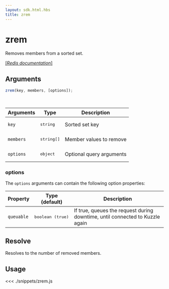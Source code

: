 ```yaml
---
layout: sdk.html.hbs
title: zrem
---
```


# zrem

Removes members from a sorted set.

[[_Redis documentation_]](https://redis.io/commands/zrem)

## Arguments

```js
zrem(key, members, [options]);
```

<br/>

| Arguments | Type                | Description              |
| --------- | ------------------- | ------------------------ |
| `key`     | <pre>string</pre>   | Sorted set key           |
| `members` | <pre>string[]</pre> | Member values to remove  |
| `options` | <pre>object</pre>   | Optional query arguments |

### options

The `options` arguments can contain the following option properties:

| Property   | Type (default)            | Description                                                                  |
| ---------- | ------------------------- | ---------------------------------------------------------------------------- |
| `queuable` | <pre>boolean (true)</pre> | If true, queues the request during downtime, until connected to Kuzzle again |

## Resolve

Resolves to the number of removed members.

## Usage

<<< ./snippets/zrem.js
